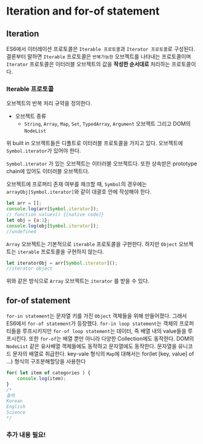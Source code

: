 # Iteration and for-of statement



## Iteration

 ES6에서 이터레이션 프로토콜은 `Iterable 프로토콜`과 `Iterator 프로토콜`로 구성된다. 결론부터 말하면 `Iterable` 프로토콜은 `반복가능한` 오브젝트를 나타내는 프로토콜이며 `Iterator` 프로토콜은 이터러블 오브젝트의 값을 **작성한 순서대로** 처리하는 프로토콜이다.



### Iterable 프로토콜

 오브젝트의 반복 처리 규약을 정의한다.

- 오브젝트 종류	
  - `String`, `Array`, `Map`, `Set`, `TypedArray`, `Argument` 오브젝트 그리고 DOM의 `NodeList`

 위 built in 오브젝트들은 디폴트로 이터러블 프로토콜을 가지고 있다. 오브젝트에 `Symbol.iterator`가 있어야 한다.

 `Symbol.iterator` 가 있는 오브젝트는 이터러블 오브젝트다. 또한 상속받은 prototype chain에 있어도 이터러블 오브젝트다.

 오브젝트에 프로퍼티 존재 여부를 채크할 때, `Symbol`의 경우에는 `arrayObj[Symbol.iterator]`와 같이 대괄호 안에 작성해야 한다.

```javascript
let arr = [];
console.log(arr[Symbol.iterator]);
// function values() {[native code]}
let obj = {a:1};
console.log(obj[Symbol.iterator]);
//undefined
```

 `Array` 오브젝트는 기본적으로 `iterable` 프로토콜을 구현한다. 하지만 `Object` 오브젝트는 `iterable` 프로토콜을 구현하지 않는다.



```javascript
let iteratorObj = arr[Symbol.iterator]();
//iterator object
```

 위와 같은 방식으로 `Array` 오브젝트는 `iterator` 를 받을 수 있다.





## for-of statement

 `for-in statement`는 문자열 키를 가진 `Object` 객체들을 위해 만들어졌다. 그래서 ES6에서 `for-of statement`가 등장했다. `for-in loop statement`는 객체의 프로퍼티들을 루프시키지만 `for-of loop statement`는 데이터, 즉 배열 내의 value들을 루프시킨다. 또한 `for-of`는 배열 뿐만 아니라 다양한 Collection에도 동작한다. DOM의 `NodeList` 같은 유사배열 객체들에도 동작하고 문자열에도 동작한다. 문자열을 유니코드 문자의 배열로 취급한다. key-vale 형식의 `Map`에 대해서는 for(let [key, value] of ...) 형식의 구조분해할당을 사용한다

```javascript
for( let item of categories ) {
    console.log(item);
}
/*
출력
Korean
English
Science
*/
```





### 추가 내용 필요!